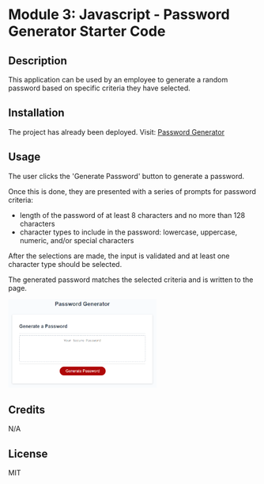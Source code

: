 # Module 3: Javascript - Password Generator Starter Code

## Description

This application can be used by an employee to generate a random password based on specific criteria they have selected. 

## Installation

The project has already been deployed. Visit: [Password Generator](https://mbenitez1607.github.io/friendly-parakeet/)

## Usage
 
The user clicks the 'Generate Password' button to generate a password.

Once this is done, they are presented with a series of prompts for password criteria:

* length of the password of at least 8 characters and no more than 128 characters
* character types to include in the password: lowercase, uppercase, numeric, and/or special characters

After the selections are made, the input is validated and at least one character type should be selected.

The generated password matches the selected criteria and is written to the page.

<img
  src="./assets/images/03-javascript-homework-demo.png"
  alt="Screenshot of the Password Generator website"
  style="display: inline-block; margin: 0 auto; max-width: 300px">

## Credits

N/A

## License

MIT